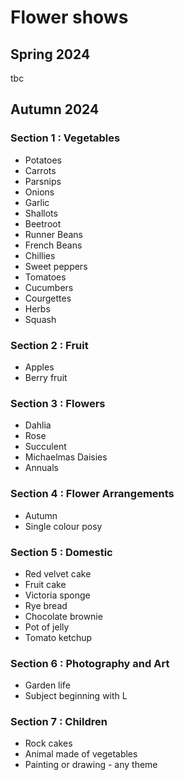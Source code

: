 # Flower shows

## Spring 2024

tbc

## Autumn 2024

### Section 1 : Vegetables

- Potatoes
- Carrots
- Parsnips
- Onions
- Garlic
- Shallots
- Beetroot
- Runner Beans
- French Beans
- Chillies
- Sweet peppers
- Tomatoes
- Cucumbers
- Courgettes
- Herbs
- Squash

### Section 2 : Fruit

- Apples
- Berry fruit

### Section 3 : Flowers

- Dahlia
- Rose
- Succulent
- Michaelmas Daisies
- Annuals

### Section 4 : Flower Arrangements

- Autumn
- Single colour posy

### Section 5 : Domestic

- Red velvet cake
- Fruit cake
- Victoria sponge
- Rye bread
- Chocolate brownie
- Pot of jelly
- Tomato ketchup

### Section 6 : Photography and Art

- Garden life
- Subject beginning with L

### Section 7 : Children

- Rock cakes
- Animal made of vegetables
- Painting or drawing - any theme
